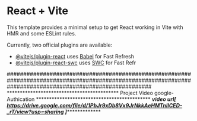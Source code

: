 # React + Vite

This template provides a minimal setup to get React working in Vite with HMR and some ESLint rules.

Currently, two official plugins are available:

- [@vitejs/plugin-react](https://github.com/vitejs/vite-plugin-react/blob/main/packages/plugin-react/README.md) uses [Babel](https://babeljs.io/) for Fast Refresh
- [@vitejs/plugin-react-swc](https://github.com/vitejs/vite-plugin-react-swc) uses [SWC](https://swc.rs/) for Fast Refr


############################################################################################################################################################
******************************************* Project Video google-Authication ******************************************** 
*******************video url[ https://drive.google.com/file/d/1PbJr9xDb8Vx9JrNkkAeHMTnlICED-_rT/view?usp=sharing ]********************************